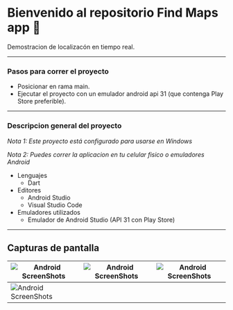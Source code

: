 
# Bienvenido al repositorio Find Maps app 📱

Demostracion de localizacón en tiempo real.




------------


### Pasos para correr el proyecto

- Posicionar en rama main.
- Ejecutar el proyecto con un emulador android api 31 (que contenga Play Store preferible).

------------

### Descripcion general del proyecto 
*Nota 1: Este proyecto  está configurado para usarse en Windows*

*Nota 2:  Puedes correr la aplicacion en tu celular fisico o emuladores Android*

- Lenguajes
	- Dart
- Editores
	 - Android Studio
     - Visual Studio Code
- Emuladores utilizados
	- Emulador de Android Studio (API 31 con Play Store)

------------
## Capturas de pantalla

|  ![Android ScreenShots](screenshots/zgif.com-gif-maker(1).gif)   | ![Android ScreenShots](screenshots/zgif.com-gif-maker(2).gif) |   ![Android ScreenShots](screenshots/zgif.com-gif-maker(3).gif)| 
|               ------------                                     | ------------ 		 				  |       ------------      |
|  ![Android ScreenShots](screenshots/zgif.com-gif-maker(4).gif) 
